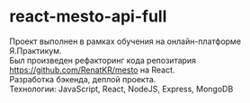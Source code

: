 # react-mesto-api-full

Проект выполнен в рамках обучения на онлайн-платформе Я.Практикум.  
Был произведен рефакторинг кода репозитария https://github.com/RenatKR/mesto на React.  
Разработка бэкенда, деплой проекта.  
Технологии: JavaScript, React, NodeJS, Express, MongoDB
